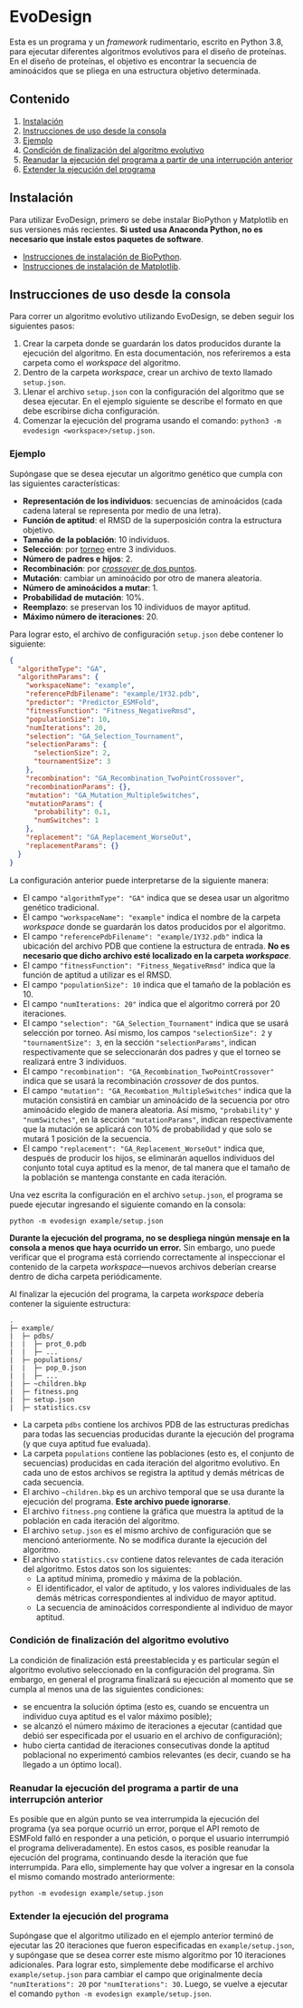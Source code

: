 # EvoDesign

Esta es un programa y un _framework_ rudimentario, escrito en Python 3.8, para ejecutar diferentes algoritmos evolutivos para el diseño de proteínas. En el diseño de proteínas, el objetivo es encontrar la secuencia de aminoácidos que se pliega en una estructura objetivo determinada.

## Contenido

1. [Instalación](#instalacion)
2. [Instrucciones de uso desde la consola](#instrucciones-consola)
  1. [Ejemplo](#ejemplo)
  2. [Condición de finalización del algoritmo evolutivo](#condicion-finalizacion)
  3. [Reanudar la ejecución del programa a partir de una interrupción anterior](#reanudar-ejecucion)
  4. [Extender la ejecución del programa](#extender-ejecucion)

<a name="instalacion"></a>
## Instalación

Para utilizar EvoDesign, primero se debe instalar BioPython y Matplotlib en sus versiones más recientes. **Si usted usa Anaconda Python, no es necesario que instale estos paquetes de software**.

- [Instrucciones de instalación de BioPython](https://biopython.org/wiki/Download).
- [Instrucciones de instalación de Matplotlib](https://matplotlib.org/stable/users/getting_started/index.html#installation-quick-start).

<a name="instrucciones-consola"></a>
## Instrucciones de uso desde la consola

Para correr un algoritmo evolutivo utilizando EvoDesign, se deben seguir los siguientes pasos:

1. Crear la carpeta donde se guardarán los datos producidos durante la ejecución del algoritmo. En esta documentación, nos referiremos a esta carpeta como el _workspace_ del algoritmo.
2. Dentro de la carpeta _workspace_, crear un archivo de texto llamado `setup.json`.
3. Llenar el archivo `setup.json` con la configuración del algoritmo que se desea ejecutar. En el ejemplo siguiente se describe el formato en que debe escribirse dicha configuración.
4. Comenzar la ejecución del programa usando el comando: `python3 -m evodesign <workspace>/setup.json`. 

<a name="ejemplo"></a>
### Ejemplo

Supóngase que se desea ejecutar un algoritmo genético que cumpla con las siguientes características:

- **Representación de los individuos**: secuencias de aminoácidos (cada cadena lateral se representa por medio de una letra).
- **Función de aptitud**: el RMSD de la superposición contra la estructura objetivo. 
- **Tamaño de la población**: 10 individuos.
- **Selección**: por [torneo](https://en.wikipedia.org/wiki/Tournament_selection) entre 3 individuos.
- **Número de padres e hijos**: 2.
- **Recombinación**: por [_crossover_ de dos puntos](https://en.wikipedia.org/wiki/Crossover_(genetic_algorithm)).
- **Mutación**: cambiar un aminoácido por otro de manera aleatoria.
- **Número de aminoácidos a mutar**: 1.
- **Probabilidad de mutación**: 10%.
- **Reemplazo**: se preservan los 10 individuos de mayor aptitud.
- **Máximo número de iteraciones**: 20.

Para lograr esto, el archivo de configuración `setup.json` debe contener lo siguiente:

```json
{
  "algorithmType": "GA",
  "algorithmParams": {
    "workspaceName": "example",
    "referencePdbFilename": "example/1Y32.pdb",
    "predictor": "Predictor_ESMFold",
    "fitnessFunction": "Fitness_NegativeRmsd",
    "populationSize": 10,
    "numIterations": 20,
    "selection": "GA_Selection_Tournament",
    "selectionParams": {
      "selectionSize": 2,
      "tournamentSize": 3
    },
    "recombination": "GA_Recombination_TwoPointCrossover",
    "recombinationParams": {},
    "mutation": "GA_Mutation_MultipleSwitches",
    "mutationParams": {
      "probability": 0.1,
      "numSwitches": 1
    },
    "replacement": "GA_Replacement_WorseOut",
    "replacementParams": {}
  }
}
```

La configuración anterior puede interpretarse de la siguiente manera:

- El campo `"algorithmType": "GA"` indica que se desea usar un algoritmo genético tradicional.
- El campo `"workspaceName": "example"` indica el nombre de la carpeta _workspace_ donde se guardarán los datos producidos por el algoritmo.
- El campo `"referencePdbFilename": "example/1Y32.pdb"` indica la ubicación del archivo PDB que contiene la estructura de entrada. **No es necesario que dicho archivo esté localizado en la carpeta _workspace_**.
- El campo `"fitnessFunction": "Fitness_NegativeRmsd"` indica que la función de aptitud a utilizar es el RMSD.
- El campo `"populationSize": 10` indica que el tamaño de la población es 10.
- El campo `"numIterations: 20"` indica que el algoritmo correrá por 20 iteraciones.
- El campo `"selection": "GA_Selection_Tournament"` indica que se usará selección por torneo. Así mismo, los campos `"selectionSize": 2` y `"tournamentSize": 3`, en la sección `"selectionParams"`, indican respectivamente que se seleccionarán dos padres y que el torneo se realizará entre 3 individuos.
- El campo `"recombination": "GA_Recombination_TwoPointCrossover"` indica que se usará la recombinación _crossover_ de dos puntos.
- El campo `"mutation": "GA_Recombation_MultipleSwitches"` indica que la mutación consistirá en cambiar un aminoácido de la secuencia por otro aminoácido elegido de manera aleatoria. Así mismo, `"probability"` y `"numSwitches"`, en la sección `"mutationParams"`, indican respectivamente que la mutación se aplicará con 10% de probabilidad y que solo se mutará 1 posición de la secuencia.
- El campo `"replacement": "GA_Replacement_WorseOut"` indica que, después de producir los hijos, se eliminarán aquellos individuos del conjunto total cuya aptitud es la menor, de tal manera que el tamaño de la población se mantenga constante en cada iteración. 

Una vez escrita la configuración en el archivo `setup.json`, el programa se puede ejecutar ingresando el siguiente comando en la consola: 

```
python -m evodesign example/setup.json
```

**Durante la ejecución del programa, no se despliega ningún mensaje en la consola a menos que haya ocurrido un error.** Sin embargo, uno puede verificar que el programa está corriendo correctamente al inspeccionar el contenido de la carpeta _workspace_—nuevos archivos deberían crearse dentro de dicha carpeta periódicamente.

Al finalizar la ejecución del programa, la carpeta _workspace_ debería contener la siguiente estructura:

```
.
├─ example/
|  ├─ pdbs/
|  |  ├─ prot_0.pdb
|  |  ├─ ...
|  ├─ populations/
|  |  ├─ pop_0.json
|  |  ├─ ...
|  ├─ ~children.bkp
|  ├─ fitness.png
|  ├─ setup.json
|  ├─ statistics.csv
```

- La carpeta `pdbs` contiene los archivos PDB de las estructuras predichas para todas las secuencias producidas durante la ejecución del programa (y que cuya aptitud fue evaluada).
- La carpeta `populations` contiene las poblaciones (esto es, el conjunto de secuencias) producidas en cada iteración del algoritmo evolutivo. En cada uno de estos archivos se registra la aptitud y demás métricas de cada secuencia.
- El archivo `~children.bkp` es un archivo temporal que se usa durante la ejecución del programa. **Este archivo puede ignorarse**.
- El archivo `fitness.png` contiene la gráfica que muestra la aptitud de la población en cada iteración del algoritmo.
- El archivo `setup.json` es el mismo archivo de configuración que se mencionó anteriormente. No se modifica durante la ejecución del algoritmo. 
- El archivo `statistics.csv` contiene datos relevantes de cada iteración del algoritmo. Estos datos son los siguientes:
  - La aptitud mínima, promedio y máxima de la población.
  - El identificador, el valor de aptitudo, y los valores individuales de las demás métricas correspondientes al individuo de mayor aptitud.
  - La secuencia de aminoácidos correspondiente al individuo de mayor aptitud.

<a name="condicion-finalizacion"></a>
### Condición de finalización del algoritmo evolutivo

La condición de finalización está preestablecida y es particular según el algoritmo evolutivo seleccionado en la configuración del programa. Sin embargo, en general el programa finalizará su ejecución al momento que se cumpla al menos una de las siguientes condiciones: 

- se encuentra la solución óptima (esto es, cuando se encuentra un individuo cuya aptitud es el valor máximo posible);
- se alcanzó el número máximo de iteraciones a ejecutar (cantidad que debió ser especificada por el usuario en el archivo de configuración);
- hubo cierta cantidad de iteraciones consecutivas donde la aptitud poblacional no experimentó cambios relevantes (es decir, cuando se ha llegado a un óptimo local). 

<a name="reanudar-ejecucion"></a>
### Reanudar la ejecución del programa a partir de una interrupción anterior

Es posible que en algún punto se vea interrumpida la ejecución del programa (ya sea porque ocurrió un error, porque el API remoto de ESMFold falló en responder a una petición, o porque el usuario interrumpió el programa deliveradamente). En estos casos, es posible reanudar la ejecución del programa, continuando desde la iteración que fue interrumpida. Para ello, simplemente hay que volver a ingresar en la consola el mismo comando mostrado anteriormente: 

```
python -m evodesign example/setup.json
```

<a name="extender-ejecucion"></a>
### Extender la ejecución del programa

Supóngase que el algoritmo utilizado en el ejemplo anterior terminó de ejecutar las 20 iteraciones que fueron especificadas en `example/setup.json`, y supóngase que se desea correr este mismo algoritmo por 10 iteraciones adicionales. Para lograr esto, simplemente debe modificarse el archivo `example/setup.json` para cambiar el campo que originalmente decía `"numIterations": 20` por `"numIterations": 30`. Luego, se vuelve a ejecutar el comando `python -m evodesign example/setup.json`.
